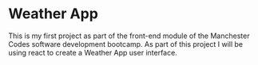 # Weather App

This is my first project as part of the front-end module of the Manchester Codes software development bootcamp.
As part of this project I will be using react to create a Weather App user interface.